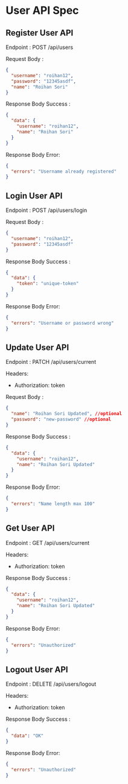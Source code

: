 # User API Spec

## Register User API

Endpoint : POST /api/users

Request Body :

```json
{
  "username": "roihan12",
  "password": "12345asdf",
  "name": "Roihan Sori"
}
```

Response Body Success :

```json
{
  "data": {
    "username": "roihan12",
    "name": "Roihan Sori"
  }
}
```

Response Body Error:

```json
{
  "errors": "Username already registered"
}
```

## Login User API

Endpoint : POST /api/users/login

Request Body :

```json
{
  "username": "roihan12",
  "password": "12345asdf"
}
```

Response Body Success :

```json
{
  "data": {
    "token": "unique-token"
  }
}
```

Response Body Error:

```json
{
  "errors": "Username or password wrong"
}
```

## Update User API

Endpoint : PATCH /api/users/current

Headers:

- Authorization: token

Request Body :

```json
{
  "name": "Roihan Sori Updated", //optional
  "password": "new-password" //optional
}
```

Response Body Success :

```json
{
  "data": {
    "username": "roihan12",
    "name": "Roihan Sori Updated"
  }
}
```

Response Body Error:

```json
{
  "errors": "Name length max 100"
}
```

## Get User API

Endpoint : GET /api/users/current

Headers:

- Authorization: token

Response Body Success :

```json
{
  "data": {
    "username": "roihan12",
    "name": "Roihan Sori Updated"
  }
}
```

Response Body Error:

```json
{
  "errors": "Unauthorized"
}
```

## Logout User API

Endpoint : DELETE /api/users/logout

Headers:

- Authorization: token

Response Body Success :

```json
{
  "data": "OK"
}
```

Response Body Error:

```json
{
  "errors": "Unauthorized"
}
```
